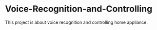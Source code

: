 # Voice-Recognition-and-Controlling
This project is about voice recognition and controlling home appliance.
